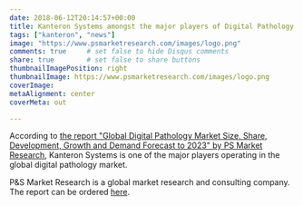 ```yaml
---
date: 2018-06-12T20:14:57+00:00
title: Kanteron Systems amongst the major players of Digital Pathology
tags: ["kanteron", "news"]
image: "https://www.psmarketresearch.com/images/logo.png"
comments: true     # set false to hide Disqus comments
share: true        # set false to share buttons
thumbnailImagePosition: right
thumbnailImage: https://www.psmarketresearch.com/images/logo.png
coverImage:
metaAlignment: center
coverMeta: out

---
```

According to [the report "Global Digital Pathology Market Size, Share, Development, Growth and Demand Forecast to 2023" by PS Market Research](https://www.psmarketresearch.com/market-analysis/digital-pathology-market), Kanteron Systems is one of the major players operating in the global digital pathology market.

<!--more-->

P&S Market Research is a global market research and consulting company. The report can be ordered [here](https://www.psmarketresearch.com/market-analysis/digital-pathology-market/report-sample).
